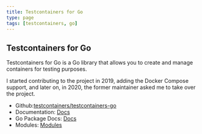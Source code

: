 ```yaml
---
title: Testcontainers for Go
type: page
tags: [testcontainers, go]
---
```


## Testcontainers for Go

Testcontainers for Go is a Go library that allows you to create and manage containers for testing purposes.

I started contributing to the project in 2019, adding the Docker Compose support, and later on, in 2020, the former maintainer asked me to take over the project.

- Github:[testcontainers/testcontainers-go](https://github.com/testcontainers/testcontainers-go)
- Documentation: [Docs](https://golang.testcontainers.org/)
- Go Package Docs: [Docs](https://pkg.go.dev/github.com/testcontainers/testcontainers-go)
- Modules: [Modules](https://testcontainers.com/modules?language=go)
